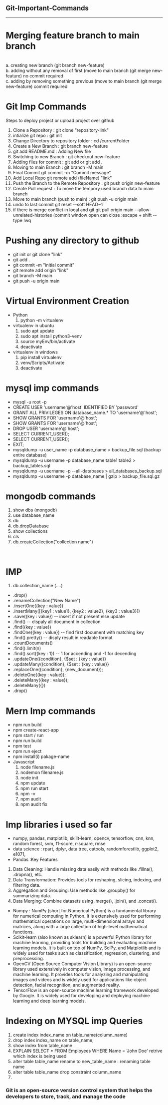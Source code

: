## Git-Important-Commands
----
# Merging feature branch to main branch
<br>
 a. creating new branch (git branch new-feature)
 <br>
 b. adding without any removal of first (move to main branch (git merge new-feature) no commit required
 <br>
 c. adding by removing something previous (move to main branch (git merge new-feature) commit required
 <br>
   

# Git Imp Commands
Steps to deploy project or upload project over github

1. Clone a Repository :                                             git clone "repository-link"
2. intialize git repo :                                             git init
3. Change Directory to repository folder :                          cd /currentFolder
4. Create a New Branch  :                                           git branch new-feature
5. git add README.md    :                                           Adding New file
6. Switching to new Branch :                                        git checkout new-feature   
7. Adding files for commit :                                        git add <filename> or git add .
8. Moving to main Branch   :                                        git branch -M main
9. Final Commit                                                     git commit -m "Commit message"
10. Add Local Repo                                                  git remote add (fileName) "link"
11. Push the Branch to the Remote Repository :                      git push origin new-feature
12. Create Pull request :                                           To move the tempory used branch data to main branch
13. Move to main branch (push to main)  :                           git push -u origin main
14. undo to last commit                                             git reset --soft HEAD~1
15. if there is merge conflict in local and git                     git pull origin main --allow-unrelated-histories (commit window open can close :escape + shift -- type !wq

# Pushing any directory to github
- git init or git clone "link"
- git add .
- git commit -m "initial commit"
- git remote add origin "link"
- git branch -M main
- git push -u origin main

# Virtual Environment Creation
- Python
  1. python -m virtualenv <nameOfEnv>
- virtualenv in ubuntu
  1. sudo apt update
  2. sudo apt install python3-venv
  3. source myEnv/bin/activate
  4. deactivate
- virtualenv in windows
  1. pip install virtualenv
  2. venv/Scripts/Activate
  3. deactivate
       

# mysql imp commands
-  mysql -u root -p
-  CREATE USER 'username'@'host' IDENTIFIED BY 'password'
-  GRANT ALL PRIVILEGES ON database_name.* TO 'username'@'host';
-  SHOW GRANTS FOR 'username'@'host';
-  SHOW GRANTS FOR 'username'@'host';
-  DROP USER 'username'@'host';
-  SELECT CURRENT_USER();
-  SELECT CURRENT_USER();
-  EXIT;
-  mysqldump -u user_name -p database_name > backup_file.sql (backup entire database)
-  mysqldump -u username -p database_name table1 table2 > backup_tables.sql
-  mysqldump -u username -p --all-databases > all_databases_backup.sql
-  mysqldump -u username -p database_name | gzip > backup_file.sql.gz

# mongodb commands
1.  show dbs (mongodb)
2.  use database_name
3.  db
4.  db.dropDatabase
5.  show collections
6.  cls
7.  db.createCollection("collection name")
<br>

# IMP 
1. db.collection_name (....)
  -  .drop()        
  -  .renameCollection("New Name")
  -  .insertOne({key : value})
  -  .insertMany([{key1 : value1}, {key2 : value2}, {key3 : value3}])  
  -  .save({key : value})             -- insert if not present else update
  -  .find()                          -- dispaly all document in collection
  -  .find({key : value})
  -  .findOne({key : value})          -- find first document with matching key
  -  .find().pretty()                 -- disply result in readable format
  -  .countDocuments()
  -  .find().limit(n)
  -  .find().sort({key : 1})           -- 1 for accending and -1 for decending
  -  .updateOne({condition}, {$set : {key : value}}
  -  .updateMany({condition}, {$set : {key : value}}
  -  .replaceOne({condition}, {new_document});
  -  .deleteOne({key : value});
  -  .deleteMany({key : value});
  -  .deleteMany({})
  -  .drop()

# Mern Imp commands
-  npm run build
-  npm create-react-app
-  npm start / run
-  npm run build
-  npm test
-  npm run eject
-  npm install(i) pakage-name
- Javascript
  1. node filename.js
  2. nodemon filename.js
  3. node init
  4. npm update
  5. npm run start
  6. npm -v
  7. npm audit
  8. npm audit fix
 
# Imp libraries i used so far
- numpy, pandas, matplotlib, skilit-learn, opencv, tensorflow, cnn, knn, random forest, svm, f1-score, r-square, rmse
- data science : rpart, dplyr, data tree, catools, randomforestlib, ggplot2, e1071,
- Pandas :Key Features
1.  Data Cleaning: Handle missing data easily with methods like .fillna(), .dropna(), etc.
2.  Data Transformation: Provides tools for reshaping, slicing, indexing, and filtering data.
3.   Aggregation and Grouping: Use methods like .groupby() for summarizing data.
4.   Data Merging: Combine datasets using .merge(), .join(), and .concat().
-  Numpy : NumPy (short for Numerical Python) is a fundamental library for numerical computing in Python. It is extensively used for performing mathematical operations on large, multi-dimensional arrays and matrices, along with a large collection of high-level mathematical functions.
-  Scikit-learn (also known as sklearn) is a powerful Python library for machine learning, providing tools for building and evaluating machine learning models. It is built on top of NumPy, SciPy, and Matplotlib and is widely used for tasks such as classification, regression, clustering, and preprocessing.
- OpenCV (Open Source Computer Vision Library) is an open-source library used extensively in computer vision, image processing, and machine learning. It provides tools for analyzing and manipulating images and videos and is widely used for applications like object detection, facial recognition, and augmented reality.
- TensorFlow is an open-source machine learning framework developed by Google. It is widely used for developing and deploying machine learning and deep learning models.

# Indexing on MYSQL imp Queries
1. create index index_name on table_name(column_name)
2. drop index index_name on table_name;
3. show index from table_name
4. EXPLAIN SELECT * FROM Employees WHERE Name = 'John Doe' retrive which index is being used 
5. alter table table_name rename to new_table_name : renaming table name
6. alter table table_name drop constraint column_name
7. 


### Git is an open-source version control system that helps the developers to store, track, and manage the code
